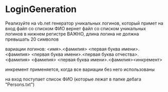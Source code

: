 # LoginGeneration

Реализуйте на vb.net генератор уникальных логинов, который примет 
на вход файл со списком ФИО
вернет файл со списком уникальных логинов в нижнем регистре
ВАЖНО, длина логина не должна превышать 20 символов

вариации логинов:
<имя>.<фамилия>
<первая буква имени>.<фамилия>
<первая буква имени>.<первая буква отчества>.<фамилия>
<фамилия>
<первая буква имени>.<фамилия><инкремент>

инкремент применяется, когда все вариации без него использованы

на вход поступает список ФИО (которые лежат в папке дебага "Persons.txt")
